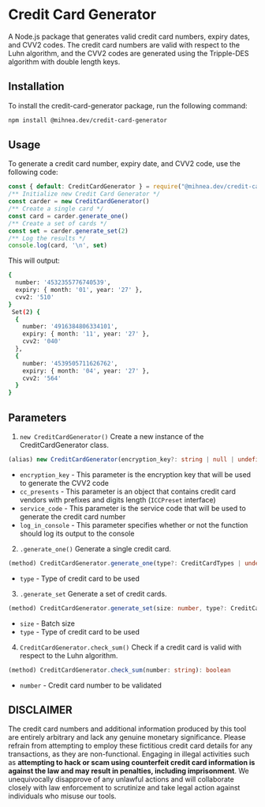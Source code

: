 # Credit Card Generator

A Node.js package that generates valid credit card numbers, expiry dates, and CVV2 codes. The credit card numbers are valid with respect to the Luhn algorithm, and the CVV2 codes are generated using the Tripple-DES algorithm with double length keys.

## Installation
To install the credit-card-generator package, run the following command:
```bash
npm install @mihnea.dev/credit-card-generator
```

## Usage
To generate a credit card number, expiry date, and CVV2 code, use the following code:
```js
const { default: CreditCardGenerator } = require("@mihnea.dev/credit-card-generator");
/** Initialize new Credit Card Generator */
const carder = new CreditCardGenerator()
/** Create a single card */
const card = carder.generate_one()
/** Create a set of cards */
const set = carder.generate_set(2)
/** Log the results */
console.log(card, '\n', set)
```
This will output:
```bash
{
  number: '4532355776740539',
  expiry: { month: '01', year: '27' },
  cvv2: '510'
} 
 Set(2) {
  {
    number: '4916384806334101',
    expiry: { month: '11', year: '27' },
    cvv2: '040'
  },
  {
    number: '4539505711626762',
    expiry: { month: '04', year: '27' },
    cvv2: '564'
  }
}
```

## Parameters
1. `new CreditCardGenerator()`
Create a new instance of the CreditCardGenerator class.
```ts
(alias) new CreditCardGenerator(encryption_key?: string | null | undefined, cc_presents?: Object<ICCPreset> | null | undefined, service_code?: number | undefined, log_in_console?: boolean | undefined): CreditCardGenerator
```
- `encryption_key`  - This parameter is the encryption key that will be used to generate the CVV2 code
- `cc_presents`     - This parameter is an object that contains credit card vendors with prefixes and digits length (`ICCPreset` interface)
- `service_code`    - This parameter is the service code that will be used to generate the credit card number
- `log_in_console`  - This parameter specifies whether or not the function should log its output to the console

2. `.generate_one()`
Generate a single credit card.
```ts
(method) CreditCardGenerator.generate_one(type?: CreditCardTypes | undefined): ICreditCard
```
- `type`            - Type of credit card to be used

3. `.generate_set`
Generate a set of credit cards.
```ts
(method) CreditCardGenerator.generate_set(size: number, type?: CreditCardTypes | undefined): Set<ICreditCard>
```
- `size`            - Batch size
- `type`            - Type of credit card to be used

4. `CreditCardGenerator.check_sum()`
Check if a credit card is valid with respect to the Luhn algorithm.
```ts
(method) CreditCardGenerator.check_sum(number: string): boolean
```
- `number`          - Credit card number to be validated

## DISCLAIMER
The credit card numbers and additional information produced by this tool are entirely arbitrary and lack any genuine monetary significance. Please refrain from attempting to employ these fictitious credit card details for any transactions, as they are non-functional. Engaging in illegal activities such as **attempting to hack or scam using counterfeit credit card information is against the law and may result in penalties, including imprisonment**. We unequivocally disapprove of any unlawful actions and will collaborate closely with law enforcement to scrutinize and take legal action against individuals who misuse our tools.
